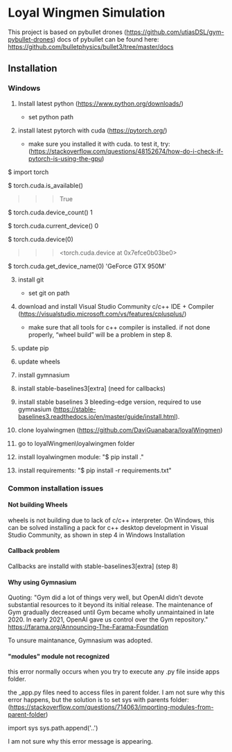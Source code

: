 # Loyal Wingmen Simulation

This project is based on pybullet drones (https://github.com/utiasDSL/gym-pybullet-drones)
docs of pybullet can be found here: https://github.com/bulletphysics/bullet3/tree/master/docs



## Installation
### Windows



1. Install latest python (https://www.python.org/downloads/)
   - set python path

2. install latest pytorch with cuda (https://pytorch.org/)
    - make sure you installed it with cuda. to test it, try:
(https://stackoverflow.com/questions/48152674/how-do-i-check-if-pytorch-is-using-the-gpu)

$ import torch

$ torch.cuda.is_available()
>>>True

$ torch.cuda.device_count()
1

$ torch.cuda.current_device()
0

$ torch.cuda.device(0)
>>> <torch.cuda.device at 0x7efce0b03be0>

$ torch.cuda.get_device_name(0)
'GeForce GTX 950M'

3. install git
   - set git on path

4. download and install Visual Studio Community c/c++ IDE + Compiler (https://visualstudio.microsoft.com/vs/features/cplusplus/)
    - make sure that all tools for c++ compiler is installed. if not done properly, “wheel build” will be a problem in step 8.
5. update pip
6. update wheels
7. install gymnasium
8. install stable-baselines3[extra] (need for callbacks)
9. install stable baselines 3 bleeding-edge version, required to use gymnasium (https://stable-baselines3.readthedocs.io/en/master/guide/install.html).
10. clone loyalwingmen (https://github.com/DaviGuanabara/loyalWingmen)
11. go to loyalWingmen\loyalwingmen folder
12. install loyalwingmen module: "$ pip install ."
13. install requirements: "$ pip install -r requirements.txt"

### Common installation issues

#### Not building Wheels
wheels is not building due to lack of c/c++ interpreter. On Windows, this can be solved installing a pack for c++ desktop development in Visual Studio Community, as shown in step 4 in Windows Installation


#### Callback problem
Callbacks are installd with stable-baselines3[extra] (step 8)

#### Why using Gymnasium
Quoting:
"Gym did a lot of things very well, but OpenAI didn’t devote substantial resources to it beyond its initial release. The maintenance of Gym gradually decreased until Gym became wholly unmaintained in late 2020. In early 2021, OpenAI gave us control over the Gym repository."
https://farama.org/Announcing-The-Farama-Foundation

To unsure maintanance, Gymnasium was adopted.

#### "modules" module not recognized
this error normally occurs when you try to execute any .py file inside apps folder. 

the _app.py files need to access files in parent folder. I am not sure why this error happens, but the solution
is to set sys with parents folder:
(https://stackoverflow.com/questions/714063/importing-modules-from-parent-folder)

import sys
sys.path.append('..')


I am not sure why this error message is appearing.


